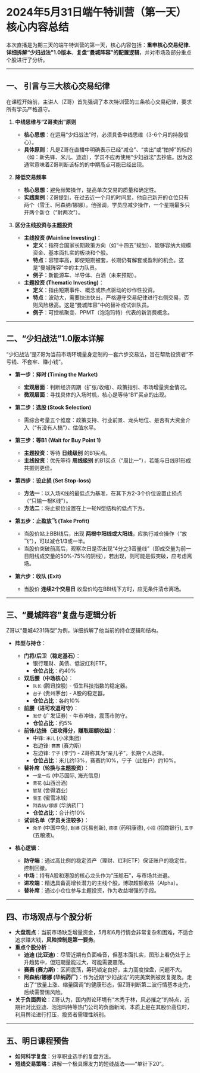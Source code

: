 # 2024年5月31日端午特训营（第一天）核心内容总结

本次直播是为期三天的端午特训营的第一天，核心内容包括：**重申核心交易纪律**、**详细拆解“少妇战法”1.0版本**、**复盘“曼城阵容”的配置逻辑**，并对市场及部分重点个股进行了分析。

---

## 一、 引言与三大核心交易纪律

在课程开始前，主讲人（Z哥）首先强调了本次特训营的三条核心交易纪律，要求所有学员严格遵守。

1.  **中线思维与“Z哥卖出”原则**
    *   **核心思想**：在运用“少妇战法”时，必须具备中线思维（3-6个月的持股信心）。
    *   **具体原则**：凡是Z哥在直播中明确表示已经“减仓”、“卖出”或“拍掉”的标的（如：新先锋、米儿、迪迪），学员不应再使用“少妇战法”去抄底。因为这通常意味着Z哥判断该标的的中期高点可能已经出现。

2.  **降低交易频率**
    *   **核心思想**：避免频繁操作，提高单次交易的质量和确定性。
    *   **实践案例**：Z哥提到，在过去近一个月的时间里，他自己新开的仓位只有两个（雪王、阿森纳/娜娜）。他强调，学员应减少操作，一个星期最多只开两个新仓（“射两次”）。

3.  **区分主线投资与主题投资**
    *   **主线投资 (Mainline Investing)**：
        *   **定义**：指符合国家长期政策方向（如“十四五”规划）、能够容纳大规模资金、基本面扎实的板块和个股。
        *   **特点**：容错率高，即使短期被套，长期仍有解套或盈利的机会。这是“曼城阵容”中的主力队员。
        *   **例子**：新能源车、半导体、白酒（未来预期）。
    *   **主题投资 (Thematic Investing)**：
        *   **定义**：指由短期事件、概念或热点驱动的炒作性投资。
        *   **特点**：波动大，需要快进快出，严格遵守交易纪律进行右侧交易，否则风险极高。这是“曼城阵容”中的替补或试训队员。
        *   **例子**：可控核聚变、PPMT（泡泡玛特）代表的新消费概念。

---

## 二、“少妇战法”1.0版本详解

“少妇战法”是Z哥为当前市场环境量身定制的一套六步交易法，旨在帮助投资者“不亏钱、不套牢、赚小钱”。

*   **第一步：择时 (Timing the Market)**
    *   **宏观层面**：判断经济周期（扩张/收缩）、政策指引、市场增量资金情况。
    *   **微观层面**：寻找具体的入场时机，核心是等待“B1”买点的出现。

*   **第二步：选股 (Stock Selection)**
    *   需综合考量五个维度：政策支持、行业前景、龙头地位、是否有大资金介入（“有没有人搞”）、估值水平。

*   **第三步：等B1 (Wait for Buy Point 1)**
    *   **主题投资**：等待 **日线级别** 的B1买点。
    *   **主线投资**：优先等待 **周线级别** 的B1买点（“周比一”），若能与日线B1形成共振则更佳。

*   **第四步：设止损 (Set Stop-loss)**
    *   **方法一**：以入场K线的最低点为基准，在其下方2-3个价位设置止损点（“只输一根K线”）。
    *   **方法二**：将止损位设置在上一轮N型结构的低点下方。

*   **第五步：止盈放飞 (Take Profit)**
    *   当股价站上BBI线后，出现 **两根中阳线或大阳线**，应执行减仓操作（“放飞”），可以减仓1/3或一半。
    *   当股价突破前高后，观察次日是否出现“4分之3音量线”（即成交量为前一日阳线成交量的50%-75%的阴线），若出现，则可能是假突破，应考虑离场。

*   **第六步：收队 (Exit)**
    *   当股价 **连续2个交易日** 收盘价均在BBI线下方时，应无条件清仓离场。

---

## 三、“曼城阵容”复盘与逻辑分析

Z哥以“曼城4231阵型”为例，详细拆解了他当前的持仓逻辑和结构。

*   **阵型与持仓**：
    *   **门将/后卫（稳定基石）**：
        *   银行理财、美债、低波红利ETF。
        *   **仓位占比**：约40%
    *   **双后腰（中场核心）**：
        *   `队长` (腾讯控股) - 恒生科技指数的稳定器。
        *   `台子` (贵州茅台) - A股的稳定器。
        *   **仓位占比**：各约10%
    *   **前腰（进可攻退可守）**：
        *   `发仔` (广发证券) - 牛市冲锋，震荡市防守。
        *   **仓位占比**：约5%
    *   **前锋/边锋（进攻得分，赚取超额收益）**：
        *   中锋: `米儿` (小米集团)
        *   右边锋: `赛赛` (赛力斯)
        *   左边锋: `宁子` (李宁) - Z哥称其为“亲儿子”，长期个人选择。
        *   **仓位占比**：米儿约13%，赛赛约10%，宁子（此账户）约10%。
    *   **替补席（轮换与主题投资）**：
        *   `一皇一后` (中芯国际, 海光信息)
        *   `青花` (山西汾酒)
        *   `智慧` (舍得酒业)
        *   `雪王` (蜜雪冰城)
        *   `阿森纳/娜娜` (华纳药厂)
        *   **仓位占比**：合计约10%
    *   **试训名单（学员关注较多）**：
        *   `免子` (中国中免), `赵姨` (兆易创新), `德德` (药明康德), `小招` (招商银行), `五子` (五粮液)。

*   **核心逻辑**：
    *   **防守端**：通过高比例的稳定资产（理财、红利ETF）保证账户的稳定性，控制回撤。
    *   **中场**：持有A股和港股的核心龙头作为“压舱石”，与市场共进退。
    *   **进攻端**：精选具备高增长潜力的主线个股，博取超额收益（Alpha）。
    *   **替补席**：通过小仓位参与主题投资，作为收益增强的手段。

---

## 四、市场观点与个股分析

*   **大盘观点**：当前市场缺乏增量资金，5月和6月行情会非常复杂和困难，不适合追求赚大钱，**风险控制是第一要务**。
*   **重点个股分析**：
    *   **迪迪 (比亚迪)**：尽管近期有负面噪音，但基本面扎实，图形上看仍处于上升趋势中，但短期量能过大，可能需要震荡。
    *   **赛赛 (赛力斯)**：区间震荡，筹码锁定良好，主力高度控盘，问题不大。
    *   **阿森纳/娜娜 (华纳药厂)**：作为近期“少妇战法”的完美案例被反复提及。走出了“放量上涨、缩量回调”的健康形态，但Z哥判断第二波行情基本走完，后续需警惕风险。
*   **关于负面舆论**：Z哥认为，国内舆论环境有“木秀于林，风必摧之”的特点，近期针对比亚迪、泡泡玛特等热门公司的负面新闻，本质上是在其股价高位时，利用舆论进行打压，投资者需理性辨别。

---

## 五、明日课程预告

*   **如何科学复盘**：分享职业选手的复盘方法。
*   **短线交易策略**：讲解一个极具爆发力的短线战法——“单针下20”。